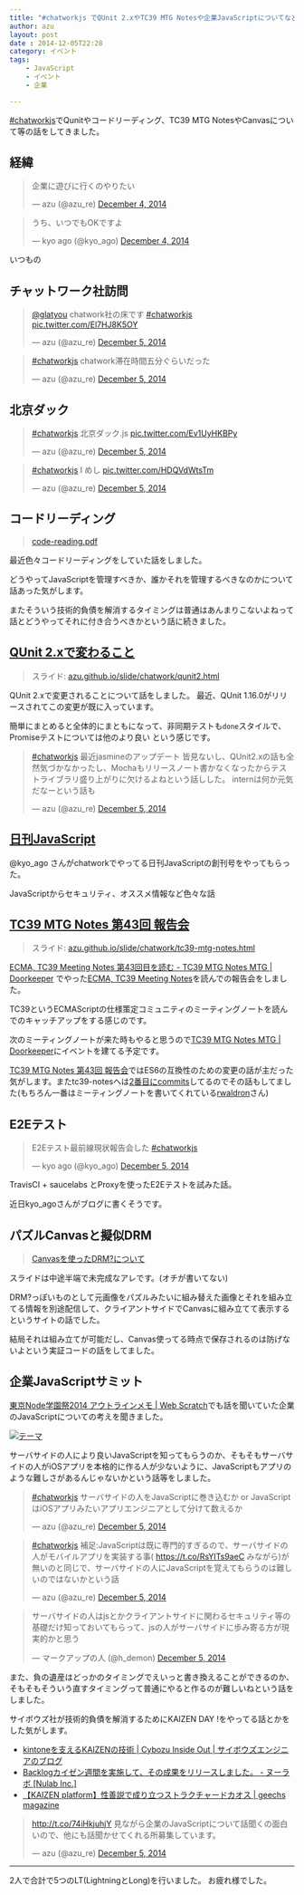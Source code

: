 ```yaml
---
title: "#chatworkjs でQUnit 2.xやTC39 MTG Notesや企業JavaScriptについてなどの話をした"
author: azu
layout: post
date : 2014-12-05T22:28
category: イベント
tags:
    - JavaScript
    - イベント
    - 企業

---
```


[#chatworkjs](https://twitter.com/search?f=realtime&q=%23chatworkjs&src=typd "#chatworkjs")でQunitやコードリーディング、TC39 MTG NotesやCanvasについて等の話をしてきました。

## 経緯

<blockquote class="twitter-tweet" lang="en"><p>企業に遊びに行くのやりたい</p>&mdash; azu (@azu_re) <a href="https://twitter.com/azu_re/status/540510124607959040">December 4, 2014</a></blockquote>
<script async src="//platform.twitter.com/widgets.js" charset="utf-8"></script>

<blockquote class="twitter-tweet" lang="en"><p>うち、いつでもOKですよ</p>&mdash; kyo ago (@kyo_ago) <a href="https://twitter.com/kyo_ago/status/540523843429748736">December 4, 2014</a></blockquote>
<script async src="//platform.twitter.com/widgets.js" charset="utf-8"></script>

いつもの

## チャットワーク社訪問

<blockquote class="twitter-tweet" lang="en"><p><a href="https://twitter.com/glatyou">@glatyou</a> chatwork社の床です <a href="https://twitter.com/hashtag/chatworkjs?src=hash">#chatworkjs</a> <a href="http://t.co/El7HJ8K5OY">pic.twitter.com/El7HJ8K5OY</a></p>&mdash; azu (@azu_re) <a href="https://twitter.com/azu_re/status/540811132202528768">December 5, 2014</a></blockquote>
<script async src="//platform.twitter.com/widgets.js" charset="utf-8"></script>

<blockquote class="twitter-tweet" lang="en"><p><a href="https://twitter.com/hashtag/chatworkjs?src=hash">#chatworkjs</a> chatwork滞在時間五分ぐらいだった</p>&mdash; azu (@azu_re) <a href="https://twitter.com/azu_re/status/540813800258027520">December 5, 2014</a></blockquote>
<script async src="//platform.twitter.com/widgets.js" charset="utf-8"></script>

## 北京ダック

<blockquote class="twitter-tweet" lang="en"><p><a href="https://twitter.com/hashtag/chatworkjs?src=hash">#chatworkjs</a> 北京ダック.js <a href="http://t.co/Ev1UyHKBPy">pic.twitter.com/Ev1UyHKBPy</a></p>&mdash; azu (@azu_re) <a href="https://twitter.com/azu_re/status/540821566632636416">December 5, 2014</a></blockquote>
<script async src="//platform.twitter.com/widgets.js" charset="utf-8"></script>

<blockquote class="twitter-tweet" lang="en"><p><a href="https://twitter.com/hashtag/chatworkjs?src=hash">#chatworkjs</a> I めし <a href="http://t.co/HDQVdWtsTm">pic.twitter.com/HDQVdWtsTm</a></p>&mdash; azu (@azu_re) <a href="https://twitter.com/azu_re/status/540817772624621568">December 5, 2014</a></blockquote>
<script async src="//platform.twitter.com/widgets.js" charset="utf-8"></script>


## コードリーディング

> [code-reading.pdf](https://azu.github.io/slide/niconicode/code-reading.pdf "code-reading.pdf")

最近色々コードリーディングをしていた話をしました。

どうやってJavaScriptを管理すべきか、誰かそれを管理するべきなのかについて話あった気がします。

またそういう技術的負債を解消するタイミングは普通はあんまりこないよねって話とどうやってそれに付き合うべきかという話に続きました。

## [QUnit 2.xで変わること](http://azu.github.io/slide/chatwork/qunit2.html "QUnit 2.xで変わること")

> スライド: [azu.github.io/slide/chatwork/qunit2.html](http://azu.github.io/slide/chatwork/qunit2.html "QUnit 2.xで変わること")

QUnit 2.xで変更されることについて話をしました。
最近、QUnit 1.16.0がリリースされてこの変更が既に入っています。

簡単にまとめると全体的にまともになって、非同期テストも`done`スタイルで、Promiseテストについては他のより良い という感じです。

<blockquote class="twitter-tweet" lang="en"><p><a href="https://twitter.com/hashtag/chatworkjs?src=hash">#chatworkjs</a> 最近jasmineのアップデート 皆見ないし、QUnit2.xの話も全然気づかなかったし、Mochaもリリースノート書かなくなったからテストライブラリ盛り上がりに欠けるよねという話しした。&#10;internは何か元気だなーという話も</p>&mdash; azu (@azu_re) <a href="https://twitter.com/azu_re/status/540850245119127552">December 5, 2014</a></blockquote>
<script async src="//platform.twitter.com/widgets.js" charset="utf-8"></script>

## [日刊JavaScript](https://twitter.com/search?q=%E6%97%A5%E5%88%8AJavaScript "日刊JavaScript")

@kyo_ago さんがchatworkでやってる日刊JavaScriptの創刊号をやってもらった。

JavaScriptからセキュリティ、オススメ情報など色々な話

## [TC39 MTG Notes 第43回 報告会](http://azu.github.io/slide/chatwork/tc39-mtg-notes.html "TC39 MTG Notes 第43回 報告会")

> スライド: [azu.github.io/slide/chatwork/tc39-mtg-notes.html](http://azu.github.io/slide/chatwork/tc39-mtg-notes.html "TC39 MTG Notes 第43回 報告会")

[ECMA, TC39 Meeting Notes 第43回目を読む - TC39 MTG Notes MTG | Doorkeeper](http://tc39-mtg.doorkeeper.jp/events/18001 "ECMA, TC39 Meeting Notes 第43回目を読む - TC39 MTG Notes MTG | Doorkeeper") でやった[ECMA, TC39 Meeting Notes](https://github.com/rwaldron/tc39-notes "ECMA, TC39 Meeting Notes")を読んでの報告会をしました。

TC39というECMAScriptの仕様策定コミュニティのミーティングノートを読んでのキャッチアップをする感じのです。

次のミーティングノートが来た時もやると思うので[TC39 MTG Notes MTG | Doorkeeper](http://tc39-mtg.doorkeeper.jp/ "TC39 MTG Notes MTG | Doorkeeper")にイベントを建てる予定です。

[TC39 MTG Notes 第43回 報告会](http://azu.github.io/slide/chatwork/tc39-mtg-notes.html "TC39 MTG Notes 第43回 報告会")ではES6の互換性のための変更の話が主だった気がします。またtc39-notesへは[2番目にcommits](https://github.com/rwaldron/tc39-notes/graphs/contributors "commits")してるのでその話もしてました(もちろん一番はミーティングノートを書いてくれている[rwaldron](https://github.com/rwaldron "rwaldron")さん)

## E2Eテスト

<blockquote class="twitter-tweet" lang="en"><p>E2Eテスト最前線現状報告会した <a href="https://twitter.com/hashtag/chatworkjs?src=hash">#chatworkjs</a></p>&mdash; kyo ago (@kyo_ago) <a href="https://twitter.com/kyo_ago/status/540844400725606401">December 5, 2014</a></blockquote>
<script async src="//platform.twitter.com/widgets.js" charset="utf-8"></script>

TravisCI + saucelabs とProxyを使ったE2Eテストを試みた話。

近日kyo_agoさんがブログに書くそうです。

## パズルCanvasと擬似DRM

> [Canvasを使ったDRM?について](http://azu.github.io/slide/nodefest2014/index.html "Canvasを使ったDRM?について")

スライドは中途半端で未完成なアレです。(オチが書いてない)

DRM?っぽいものとして元画像をパズルみたいに組み替えた画像とそれを組み立てる情報を別途配信して、クライアントサイドでCanvasに組み立てて表示するというサイトの話でした。

結局それは組み立てが可能だし、Canvas使ってる時点で保存されるのは防げないよという実証コードの話をしてました。

## 企業JavaScriptサミット 

[東京Node学園祭2014 アウトラインメモ | Web Scratch](https://efcl.info/2014/11/15/nodefest-2014/ "東京Node学園祭2014 アウトラインメモ | Web Scratch")でも話を聞いていた企業のJavaScriptについての考えを聞きました。

[![テーマ](http://monosnap.com/image/Lrk1yFzRaaiIBIqdCMoapmvQkfiwb3.png)](https://azu.github.io/slide/nodefest2014/lunch.pdf)

サーバサイドの人により良いJavaScriptを知ってもらうのか、そもそもサーバサイドの人がiOSアプリを本格的に作る人が少ないように、JavaScriptもアプリのような難しさがあるんじゃないかという話等をしました。

<blockquote class="twitter-tweet" lang="en"><p><a href="https://twitter.com/hashtag/chatworkjs?src=hash">#chatworkjs</a> サーバサイドの人をJavaScriptに巻き込むか or JavaScriptはiOSアプリみたいアプリエンジニアとして分けて数えるか</p>&mdash; azu (@azu_re) <a href="https://twitter.com/azu_re/status/540839889449668608">December 5, 2014</a></blockquote>
<script async src="//platform.twitter.com/widgets.js" charset="utf-8"></script>

<blockquote class="twitter-tweet" lang="en"><p><a href="https://twitter.com/hashtag/chatworkjs?src=hash">#chatworkjs</a> 補足:JavaScriptは既に専門的すぎるので、サーバサイドの人がモバイルアプリを実装する事( <a href="https://t.co/RsYITs9aeC">https://t.co/RsYITs9aeC</a> みながら)が無いのと同じで、サーバサイドの人にJavaScriptを覚えてもらうのは難しいのではないかという話</p>&mdash; azu (@azu_re) <a href="https://twitter.com/azu_re/status/540853723874881536">December 5, 2014</a></blockquote>
<script async src="//platform.twitter.com/widgets.js" charset="utf-8"></script>

<blockquote class="twitter-tweet" data-partner="tweetdeck"><p>サーバサイドの人はjsとかクライアントサイドに関わるセキュリティ等の基礎だけ知っておいてもらって、jsの人がサーバサイドに歩み寄る方が現実的かと思う</p>&mdash; マークアップの人 (@h_demon) <a href="https://twitter.com/h_demon/status/540854120521797634">December 5, 2014</a></blockquote>
<script async src="//platform.twitter.com/widgets.js" charset="utf-8"></script>

また、負の遺産はどっかのタイミングでえいっと書き換えることができるのか、そもそもそういう直すタイミングって普通にやると作るのが難しいねという話をしました。

サイボウズ社が技術的負債を解消するためにKAIZEN DAY !をやってる話とかをした気がします。

-  [kintoneを支えるKAIZENの技術 | Cybozu Inside Out | サイボウズエンジニアのブログ](http://developer.cybozu.co.jp/tech/?p=7021 "kintoneを支えるKAIZENの技術 | Cybozu Inside Out | サイボウズエンジニアのブログ")
- [Backlogカイゼン週間を実施して、その成果をリリースしました。 - ヌーラボ [Nulab Inc.]](http://nulab-inc.com/ja/blog/backlog/backlog-kaizen-week/ "Backlogカイゼン週間を実施して、その成果をリリースしました。 - ヌーラボ [Nulab Inc.]")
- [【KAIZEN platform】性善説で成り立つストラクチャードカオス | geechs magazine](http://geechs-magazine.com/3459 "【KAIZEN platform】性善説で成り立つストラクチャードカオス | geechs magazine")


<blockquote class="twitter-tweet" lang="en"><p><a href="http://t.co/74iHkjuhjY">http://t.co/74iHkjuhjY</a>&#10;見ながら企業のJavaScriptについて話聞くの面白いので、他にも話聞かせてくれる所募集しています。</p>&mdash; azu (@azu_re) <a href="https://twitter.com/azu_re/status/540856070629896192">December 5, 2014</a></blockquote>
<script async src="//platform.twitter.com/widgets.js" charset="utf-8"></script>

----

2人で合計で5つのLT(LightningとLong)を行いました。
お疲れ様でした。
